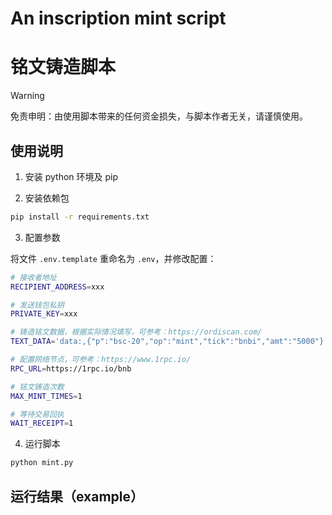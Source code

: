 # An inscription mint script
# 铭文铸造脚本

> [!WARNING]
> 免责申明：由使用脚本带来的任何资金损失，与脚本作者无关，请谨慎使用。

## 使用说明

1. 安装 python 环境及 pip

2. 安装依赖包
```bash
pip install -r requirements.txt
```

3. 配置参数

将文件 `.env.template` 重命名为 `.env`，并修改配置：

```bash
# 接收者地址
RECIPIENT_ADDRESS=xxx

# 发送钱包私钥
PRIVATE_KEY=xxx

# 铸造铭文数据，根据实际情况填写，可参考：https://ordiscan.com/
TEXT_DATA='data:,{"p":"bsc-20","op":"mint","tick":"bnbi","amt":"5000"}'

# 配置网络节点，可参考：https://www.1rpc.io/
RPC_URL=https://1rpc.io/bnb

# 铭文铸造次数
MAX_MINT_TIMES=1

# 等待交易回执
WAIT_RECEIPT=1
```

4. 运行脚本

```bash
python mint.py
```

## 运行结果（example）









